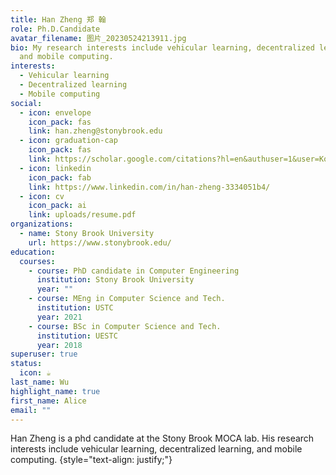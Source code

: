 ```yaml
---
title: Han Zheng 郑 翰
role: Ph.D.Candidate
avatar_filename: 图片_20230524213911.jpg
bio: My research interests include vehicular learning, decentralized learning
  and mobile computing.
interests:
  - Vehicular learning
  - Decentralized learning
  - Mobile computing
social:
  - icon: envelope
    icon_pack: fas
    link: han.zheng@stonybrook.edu
  - icon: graduation-cap
    icon_pack: fas
    link: https://scholar.google.com/citations?hl=en&authuser=1&user=Kq3qH1AAAAAJ
  - icon: linkedin
    icon_pack: fab
    link: https://www.linkedin.com/in/han-zheng-3334051b4/
  - icon: cv
    icon_pack: ai
    link: uploads/resume.pdf
organizations:
  - name: Stony Brook University
    url: https://www.stonybrook.edu/
education:
  courses:
    - course: PhD candidate in Computer Engineering
      institution: Stony Brook University
      year: ""
    - course: MEng in Computer Science and Tech.
      institution: USTC
      year: 2021
    - course: BSc in Computer Science and Tech.
      institution: UESTC
      year: 2018
superuser: true
status:
  icon: ☕️
last_name: Wu
highlight_name: true
first_name: Alice
email: ""
---
```

Han Zheng is a phd candidate at the Stony Brook MOCA lab. His research interests include vehicular learning, decentralized learning, and mobile computing.
{style="text-align: justify;"}